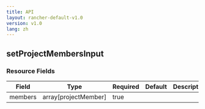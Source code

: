 ```yaml
---
title: API
layout: rancher-default-v1.0
version: v1.0
lang: zh
---
```


## setProjectMembersInput





### Resource Fields

Field | Type | Required | Default | Description
---|---|---|---|---
members | array[projectMember] | true |  | 

